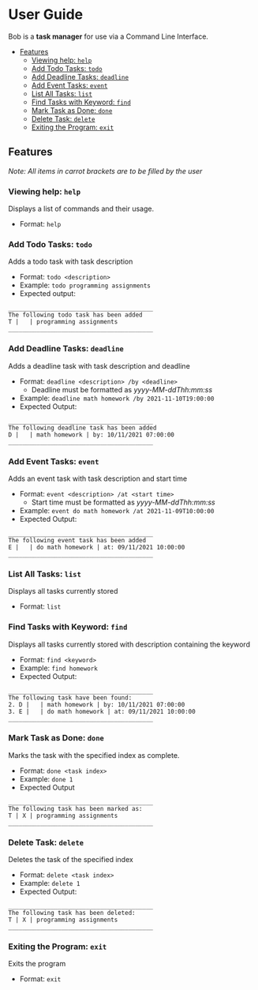# User Guide

Bob is a **task manager** for use via a Command Line Interface.

* [Features](#features)
  * [Viewing help: `help`](#viewing-help--help)
  * [Add Todo Tasks: `todo`](#add-todo-tasks--todo)
  * [Add Deadline Tasks: `deadline`](#add-deadline-tasks--deadline)
  * [Add Event Tasks: `event`](#add-event-tasks--event)
  * [List All Tasks: `list`](#list-all-tasks--list)
  * [Find Tasks with Keyword: `find`](#find-task-with-keyword--find)
  * [Mark Task as Done: `done`](#mark-task-as-done--done)
  * [Delete Task: `delete`](#delete-task--delete)
  * [Exiting the Program: `exit`](#exiting-the-program--exit)
  
## Features 

*Note: All items in carrot brackets are to be filled by the user*

### Viewing help: `help`
Displays a list of commands and their usage.
* Format: `help`

### Add Todo Tasks: `todo`
Adds a todo task with task description
* Format: `todo <description>`
* Example: `todo programming assignments`
* Expected output:
``` 
_________________________________________
The following todo task has been added
T |   | programming assignments
_________________________________________
```

### Add Deadline Tasks: `deadline`
Adds a deadline task with task description and deadline
* Format: `deadline <description> /by <deadline>`
  * Deadline must be formatted as *yyyy-MM-ddThh:mm:ss*
* Example: `deadline math homework /by 2021-11-10T19:00:00`
* Expected Output:
```
_________________________________________
The following deadline task has been added
D |   | math homework | by: 10/11/2021 07:00:00
_________________________________________
```

### Add Event Tasks: `event`
Adds an event task with task description and start time
* Format: `event <description> /at <start time>`
  * Start time must be formatted as *yyyy-MM-ddThh:mm:ss*
* Example: `event do math homework /at 2021-11-09T10:00:00`
* Expected Output:
```
_________________________________________
The following event task has been added
E |   | do math homework | at: 09/11/2021 10:00:00
_________________________________________
```
### List All Tasks: `list`
Displays all tasks currently stored
* Format: `list`

### Find Tasks with Keyword: `find`
Displays all tasks currently stored with description containing the keyword
* Format: `find <keyword>`
* Example: `find homework`
* Expected Output:
```
_________________________________________
The following task have been found:
2. D |   | math homework | by: 10/11/2021 07:00:00
3. E |   | do math homework | at: 09/11/2021 10:00:00
_________________________________________
```
### Mark Task as Done: `done`
Marks the task with the specified index as complete.
* Format: `done <task index>`
* Example: `done 1`
* Expected Output
```
_________________________________________
The following task has been marked as:
T | X | programming assignments
_________________________________________
```
### Delete Task: `delete`
Deletes the task of the specified index
* Format: `delete <task index>`
* Example: `delete 1`
* Expected Output:
```
_________________________________________
The following task has been deleted:
T | X | programming assignments
_________________________________________
```

### Exiting the Program: `exit`
Exits the program
* Format: `exit`






